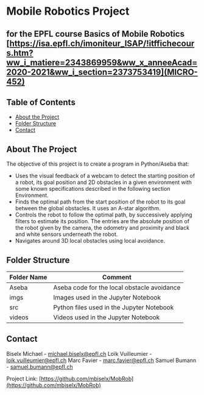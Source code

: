 # Mobile Robotics Project
## for the EPFL course Basics of Mobile Robotics [https://isa.epfl.ch/imoniteur_ISAP/!itffichecours.htm?ww_i_matiere=2343869959&ww_x_anneeAcad=2020-2021&ww_i_section=2373753419](MICRO-452)


<!-- TABLE OF CONTENTS -->
## Table of Contents

* [About the Project](#about-the-project)
* [Folder Structure](#folder-structure)
* [Contact](#contact)

<!-- ABOUT THE PROJECT -->
## About The Project
The objective of this project is to create a program in Python/Aseba that:
* Uses the visual feedback of a webcam to detect the starting position of a robot, its goal position and 2D obstacles in a given environment with some known specifications described in the following section Environment.
* Finds the optimal path from the start position of the robot to its goal between the global obstacles. It uses an A-star algorithm.
* Controls the robot to follow the optimal path, by successively applying filters to estimate its position. The entries are the absolute position of the robot given by the camera, the odometry and proximity and black and white sensors underneath the robot.
* Navigates around 3D local obstacles using local avoidance.


<!-- FOLDER Structure -->
## Folder Structure
| Folder Name             | Comment                                                                                            |
| ----------------------- | -------------------------------------------------------------------------------------------------- |
| Aseba                   | Aseba code for the local obstacle avoidance                                                        |
| imgs                    | Images used in the Jupyter Notebook                                                                |
| src                     | Python files used in the Jupyter Notebook                                                          |
| videos                  | Videos used in the Jupyter Notebook                                                                |


<!-- CONTACT -->
## Contact
Biselx Michael - michael.biselx@epfl.ch
Loïk Vuilleumier - loik.vuilleumier@epfl.ch
Marc Favier - marc.favier@epfl.ch
Samuel Bumann - samuel.bumann@epfl.ch




Project Link: [https://github.com/mbiselx/MobRob](https://github.com/mbiselx/MobRob)
